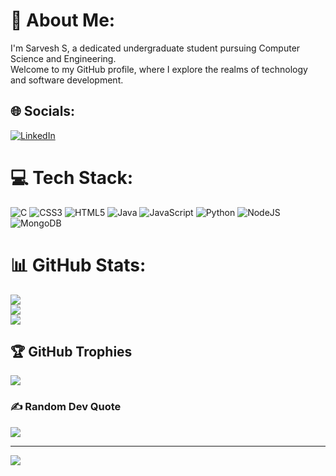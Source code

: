 # 💫 About Me:
I'm Sarvesh S, a dedicated undergraduate student pursuing Computer Science and Engineering. <br>Welcome to my GitHub profile, where I explore the realms of technology and software development.<br>


## 🌐 Socials:
[![LinkedIn](https://img.shields.io/badge/LinkedIn-%230077B5.svg?logo=linkedin&logoColor=white)]((www.linkedin.com/in/sarvesh-s-2ab6b0256)) 

# 💻 Tech Stack:
![C](https://img.shields.io/badge/c-%2300599C.svg?style=for-the-badge&logo=c&logoColor=white) ![CSS3](https://img.shields.io/badge/css3-%231572B6.svg?style=for-the-badge&logo=css3&logoColor=white) ![HTML5](https://img.shields.io/badge/html5-%23E34F26.svg?style=for-the-badge&logo=html5&logoColor=white) ![Java](https://img.shields.io/badge/java-%23ED8B00.svg?style=for-the-badge&logo=openjdk&logoColor=white) ![JavaScript](https://img.shields.io/badge/javascript-%23323330.svg?style=for-the-badge&logo=javascript&logoColor=%23F7DF1E) ![Python](https://img.shields.io/badge/python-3670A0?style=for-the-badge&logo=python&logoColor=ffdd54)  ![NodeJS](https://img.shields.io/badge/node.js-6DA55F?style=for-the-badge&logo=node.js&logoColor=white) ![MongoDB](https://img.shields.io/badge/MongoDB-%234ea94b.svg?style=for-the-badge&logo=mongodb&logoColor=white)
# 📊 GitHub Stats:
![](https://github-readme-stats.vercel.app/api?username=sar-v-esh&theme=dark&hide_border=false&include_all_commits=false&count_private=false)<br/>
![](https://github-readme-streak-stats.herokuapp.com/?user=sar-v-esh&theme=dark&hide_border=false)<br/>
![](https://github-readme-stats.vercel.app/api/top-langs/?username=sar-v-esh&theme=dark&hide_border=false&include_all_commits=false&count_private=false&layout=compact)

## 🏆 GitHub Trophies
![](https://github-profile-trophy.vercel.app/?username=sar-v-esh&theme=darkhub&no-frame=false&no-bg=false&margin-w=4)

### ✍️ Random Dev Quote
![](https://quotes-github-readme.vercel.app/api?type=horizontal&theme=tokyonight)

---
[![](https://visitcount.itsvg.in/api?id=sar-v-esh&icon=5&color=8)](https://visitcount.itsvg.in)

<!-- Proudly created with GPRM ( https://gprm.itsvg.in ) -->
